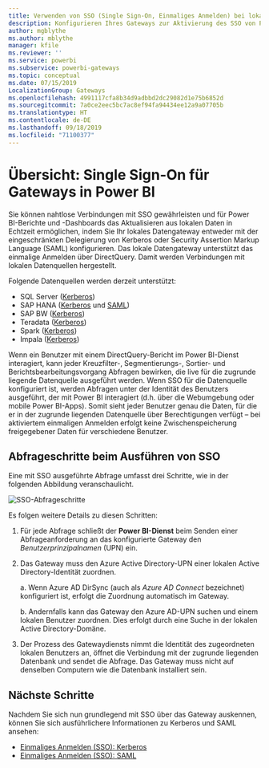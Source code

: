```yaml
---
title: Verwenden von SSO (Single Sign-On, Einmaliges Anmelden) bei lokalen Datenquellen
description: Konfigurieren Ihres Gateways zur Aktivierung des SSO von Power BI bei lokalen Datenquellen
author: mgblythe
ms.author: mblythe
manager: kfile
ms.reviewer: ''
ms.service: powerbi
ms.subservice: powerbi-gateways
ms.topic: conceptual
ms.date: 07/15/2019
LocalizationGroup: Gateways
ms.openlocfilehash: 4991117cfa8b34d9adbbd2dc29082d1e75b6852d
ms.sourcegitcommit: 7a0ce2eec5bc7ac8ef94fa94434ee12a9a07705b
ms.translationtype: HT
ms.contentlocale: de-DE
ms.lasthandoff: 09/18/2019
ms.locfileid: "71100377"
---
```

# <a name="overview-of-single-sign-on-sso-for-gateways-in-power-bi"></a>Übersicht: Single Sign-On für Gateways in Power BI

Sie können nahtlose Verbindungen mit SSO gewährleisten und für Power BI-Berichte und -Dashboards das Aktualisieren aus lokalen Daten in Echtzeit ermöglichen, indem Sie Ihr lokales Datengateway entweder mit der eingeschränkten Delegierung von Kerberos oder Security Assertion Markup Language (SAML) konfigurieren. Das lokale Datengateway unterstützt das einmalige Anmelden über DirectQuery. Damit werden Verbindungen mit lokalen Datenquellen hergestellt.

Folgende Datenquellen werden derzeit unterstützt:

* SQL Server ([Kerberos](service-gateway-sso-kerberos.md))
* SAP HANA ([Kerberos](service-gateway-sso-kerberos.md) und [SAML](service-gateway-sso-saml.md))
* SAP BW ([Kerberos](service-gateway-sso-kerberos.md))
* Teradata ([Kerberos](service-gateway-sso-kerberos.md))
* Spark ([Kerberos](service-gateway-sso-kerberos.md))
* Impala ([Kerberos](service-gateway-sso-kerberos.md))

Wenn ein Benutzer mit einem DirectQuery-Bericht im Power BI-Dienst interagiert, kann jeder Kreuzfilter-, Segmentierungs-, Sortier- und Berichtsbearbeitungsvorgang Abfragen bewirken, die live für die zugrunde liegende Datenquelle ausgeführt werden. Wenn SSO für die Datenquelle konfiguriert ist, werden Abfragen unter der Identität des Benutzers ausgeführt, der mit Power BI interagiert (d.h. über die Webumgebung oder mobile Power BI-Apps). Somit sieht jeder Benutzer genau die Daten, für die er in der zugrunde liegenden Datenquelle über Berechtigungen verfügt – bei aktiviertem einmaligen Anmelden erfolgt keine Zwischenspeicherung freigegebener Daten für verschiedene Benutzer.

## <a name="query-steps-when-running-sso"></a>Abfrageschritte beim Ausführen von SSO

Eine mit SSO ausgeführte Abfrage umfasst drei Schritte, wie in der folgenden Abbildung veranschaulicht.

![SSO-Abfrageschritte](media/service-gateway-sso-overview/sso-query-steps.png)

Es folgen weitere Details zu diesen Schritten:

1. Für jede Abfrage schließt der **Power BI-Dienst** beim Senden einer Abfrageanforderung an das konfigurierte Gateway den *Benutzerprinzipalnamen* (UPN) ein.

2. Das Gateway muss den Azure Active Directory-UPN einer lokalen Active Directory-Identität zuordnen.

   a.  Wenn Azure AD DirSync (auch als *Azure AD Connect* bezeichnet) konfiguriert ist, erfolgt die Zuordnung automatisch im Gateway.

   b.  Andernfalls kann das Gateway den Azure AD-UPN suchen und einem lokalen Benutzer zuordnen. Dies erfolgt durch eine Suche in der lokalen Active Directory-Domäne.

3. Der Prozess des Gatewaydiensts nimmt die Identität des zugeordneten lokalen Benutzers an, öffnet die Verbindung mit der zugrunde liegenden Datenbank und sendet die Abfrage. Das Gateway muss nicht auf denselben Computern wie die Datenbank installiert sein.

## <a name="next-steps"></a>Nächste Schritte

Nachdem Sie sich nun grundlegend mit SSO über das Gateway auskennen, können Sie sich ausführlichere Informationen zu Kerberos und SAML ansehen:

* [Einmaliges Anmelden (SSO): Kerberos](service-gateway-sso-kerberos.md)
* [Einmaliges Anmelden (SSO): SAML](service-gateway-sso-saml.md)
